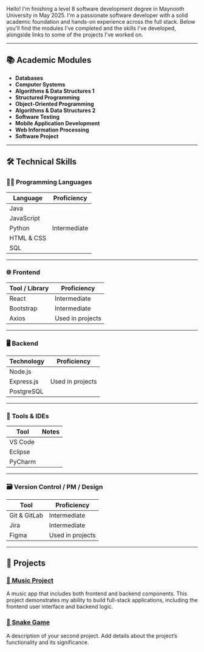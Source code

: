 Hello! I'm finishing a level 8 software development degree in Maynooth University in May 2025. I'm a passionate software developer with a solid academic foundation and hands-on experience across the full stack. Below you'll find the modules I've completed and the skills I've developed, alongside links to some of the projects I've worked on.

---

## 📚 Academic Modules
- **Databases**
- **Computer Systems**
- **Algorithms & Data Structures 1**
- **Structured Programming**
- **Object-Oriented Programming**
- **Algorithms & Data Structures 2**
- **Software Testing**
- **Mobile Application Development**
- **Web Information Processing**
- **Software Project**

---

## 🛠️ Technical Skills

### 🧑‍💻 Programming Languages

| Language      | Proficiency         |
|---------------|---------------------|
| Java          |                     |
| JavaScript    |                     |
| Python        | Intermediate        |
| HTML & CSS    |                     |
| SQL           |                     |

---

### 🌐 Frontend

| Tool / Library | Proficiency         |
|----------------|---------------------|
| React          | Intermediate        |
| Bootstrap      | Intermediate        |
| Axios          | Used in projects    |

---

### 🖥️ Backend

| Technology     | Proficiency         |
|----------------|---------------------|
| Node.js        |                     |
| Express.js     | Used in projects    |
| PostgreSQL     |                     |

---

### 🧰 Tools & IDEs

| Tool           | Notes               |
|----------------|---------------------|
| VS Code        |                     |
| Eclipse        |                     |
| PyCharm        |                     |

---

### 🗃️ Version Control / PM / Design

| Tool           | Proficiency         |
|----------------|---------------------|
| Git & GitLab   | Intermediate        |
| Jira           | Intermediate        |
| Figma          | Used in projects    |

---

## 📌 Projects

### [🎵 Music Project](https://github.com/Mark-T5/music-project)
A music app that includes both frontend and backend components. This project demonstrates my ability to build full-stack applications, including the frontend user interface and backend logic.

### [🐍 Snake Game](Another_Project/)
A description of your second project. Add details about the project’s functionality and its significance.

